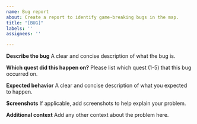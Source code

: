 ```yaml
---
name: Bug report
about: Create a report to identify game-breaking bugs in the map.
title: "[BUG]"
labels: ''
assignees: ''

---
```


**Describe the bug**
A clear and concise description of what the bug is.

**Which quest did this happen on?**
Please list which quest (1-5) that this bug occurred on.

**Expected behavior**
A clear and concise description of what you expected to happen.

**Screenshots**
If applicable, add screenshots to help explain your problem.

**Additional context**
Add any other context about the problem here.
